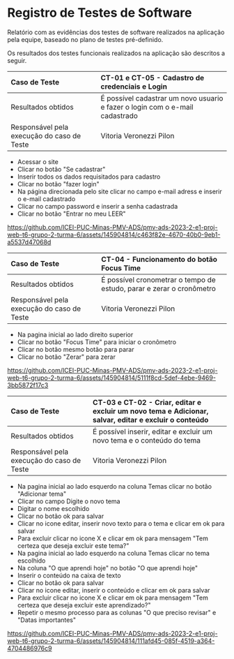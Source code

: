 # Registro de Testes de Software

Relatório com as evidências dos testes de software realizados na aplicação pela equipe, baseado no plano de testes pré-definido.

Os resultados dos testes funcionais realizados na aplicação são descritos a seguir. 

|Caso de Teste    | CT-01 e CT-05 - Cadastro de credenciais e Login|
|:---|:---|
| Resultados obtidos | É possível cadastrar um novo usuario e fazer o login com o e-mail cadastrado  |
| Responsável pela execução do caso de Teste | Vitoria Veronezzi Pilon  |

- Acessar o site<br/>
- Clicar no botão "Se cadastrar"<br/>
- Inserir todos os dados requisitados para cadastro<br/>
- Clicar no botão "fazer login"<br/>
- Na página direcionada pelo site clicar no campo e-mail adress e inserir o e-mail cadastrado<br/>
- Clicar no campo password e inserir a senha cadastrada<br/>
- Clicar no botão "Entrar no meu LEER"<br/>

https://github.com/ICEI-PUC-Minas-PMV-ADS/pmv-ads-2023-2-e1-proj-web-t6-grupo-2-turma-6/assets/145904814/c463f82e-4670-40b0-9eb1-a5537d47068d


|Caso de Teste    | CT-04 -  Funcionamento do botão Focus Time |
|:---|:---|
| Resultados obtidos | É possível cronometrar o tempo de estudo, parar e zerar o cronômetro  |
| Responsável pela execução do caso de Teste | Vitoria Veronezzi Pilon  |

- Na pagina inicial ao lado direito superior<br/>
- Clicar no botão "Focus Time" para iniciar o cronômetro<br/>
- Clicar no botão mesmo botão para parar<br/>
- Clicar no botão "Zerar" para zerar<br/>

https://github.com/ICEI-PUC-Minas-PMV-ADS/pmv-ads-2023-2-e1-proj-web-t6-grupo-2-turma-6/assets/145904814/5111f8cd-5def-4ebe-9469-3bb5872f17c3


|Caso de Teste    | CT-03 e CT-02 - Criar, editar e excluir um novo tema e Adicionar, salvar, editar e excluir o conteúdo|
|:---|:---|
| Resultados obtidos | É possível inserir, editar e excluir um novo tema e o conteúdo do tema  |
| Responsável pela execução do caso de Teste | Vitoria Veronezzi Pilon  |

- Na pagina inicial ao lado esquerdo na coluna Temas clicar no botão "Adicionar tema"<br/>
- Clicar no campo Digite o novo tema<br/>
- Digitar o nome escolhido<br/>
- Clicar no botão ok para salvar<br/>
- Clicar no icone editar, inserir novo texto para o tema e clicar em ok para salvar<br/>
- Para excluir clicar no icone X e clicar em ok para mensagem "Tem certeza que deseja excluir este tema?"<br/>
- Na pagina inicial ao lado esquerdo na coluna Temas clicar no tema escolhido<br/>
- Na coluna "O que aprendi hoje" no botão "O que aprendi hoje"<br/>
- Inserir o conteúdo na caixa de texto<br/>
- Clicar no botão ok para salvar<br/>
- Clicar no icone editar, inserir o conteúdo e clicar em ok para salvar<br/>
- Para excluir clicar no icone X e clicar em ok para mensagem "Tem certeza que deseja excluir este aprendizado?"<br/>
- Repetir o mesmo processo para as colunas "O que preciso revisar" e "Datas importantes"<br/>



https://github.com/ICEI-PUC-Minas-PMV-ADS/pmv-ads-2023-2-e1-proj-web-t6-grupo-2-turma-6/assets/145904814/111afd45-085f-4519-a364-4704486976c9











